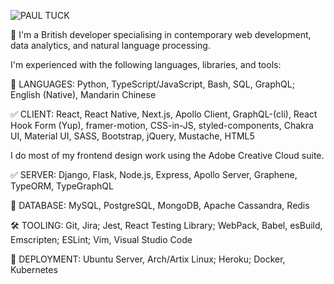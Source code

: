![PAUL TUCK](https://i.ibb.co/4KyYZ0B/pt-inverted.png)

🚀 I'm a British developer specialising in contemporary web development, data analytics, and natural language processing.

I'm experienced with the following languages, libraries, and tools:

💬 LANGUAGES: Python, TypeScript/JavaScript, Bash, SQL, GraphQL; English (Native), Mandarin Chinese

✅ CLIENT: React, React Native, Next.js, Apollo Client, GraphQL-(cli), React Hook Form (Yup), framer-motion, CSS-in-JS, styled-components, Chakra UI, Material UI, SASS, Bootstrap, jQuery, Mustache, HTML5

I do most of my frontend design work using the Adobe Creative Cloud suite.

✅ SERVER: Django, Flask, Node.js, Express, Apollo Server, Graphene, TypeORM, TypeGraphQL 

📖 DATABASE: MySQL, PostgreSQL, MongoDB, Apache Cassandra, Redis

🛠️ TOOLING: Git, Jira; Jest, React Testing Library; WebPack, Babel, esBuild, Emscripten; ESLint; Vim, Visual Studio Code

🚀 DEPLOYMENT: Ubuntu Server, Arch/Artix Linux; Heroku; Docker, Kubernetes

<!--
**pau1tuck/pau1tuck** is a ✨ _special_ ✨ repository because its `README.md` (this file) appears on your GitHub profile.

Here are some ideas to get you started:

- 🔭 I’m currently working on ...
- 🌱 I’m currently learning ...
- 👯 I’m looking to collaborate on ...
- 🤔 I’m looking for help with ...
- 💬 Ask me about ...
- 📫 How to reach me: ...
- 😄 Pronouns: ...
- ⚡ Fun fact: ...
-->
